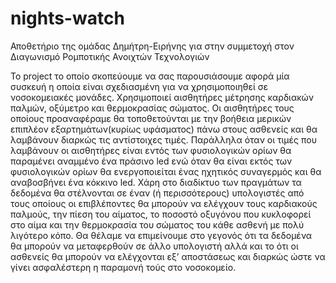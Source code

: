 # nights-watch
Αποθετήριο της ομάδας Δημήτρη-Ειρήνης για στην συμμετοχή στον Διαγωνισμό Ρομποτικής Ανοιχτών Τεχνολογιών


   To project το οποίο σκοπεύουμε να σας παρουσιάσουμε αφορά μία συσκευή η οποία είναι σχεδιασμένη για να χρησιμοποιηθεί  σε νοσοκομειακές μονάδες. Χρησιμοποιεί αισθητήρες μέτρησης καρδιακών παλμών, οξύμετρο και θερμοκρασίας σώματος.
   Οι αισθητήρες τους οποίους προαναφέραμε θα τοποθετούνται με την βοήθεια μερικών επιπλέον εξαρτημάτων(κυρίως υφάσματος) πάνω στους ασθενείς και θα λαμβάνουν διαρκώς τις αντίστοιχες τιμές. Παράλληλα όταν οι τιμές που λαμβάνουν οι αισθητήρες είναι εντός των φυσιολογικών ορίων θα παραμένει αναμμένο ένα πράσινο led ενώ όταν θα είναι εκτός των φυσιολογικών ορίων θα ενεργοποιείται ένας ηχητικός συναγερμός και θα αναβοσβήνει ένα κόκκινο led.
  Χάρη στο διαδίκτυο των πραγμάτων τα δεδομένα θα στέλνονται σε έναν (ή περισσότερους) υπολογιστές από τους οποίους οι επιβλέποντες θα μπορούν να ελέγχουν τους καρδιακούς παλμούς, την πίεση του αίματος, το ποσοστό οξυγόνου που κυκλοφορεί στο αίμα και την θερμοκρασία του σώματος του κάθε ασθενή με πολύ λιγότερο κόπο. Θα θέλαμε να επιμείνουμε στο γεγονός ότι τα δεδομένα θα μπορούν να μεταφερθούν σε άλλο υπολογιστή αλλά και το ότι οι ασθενείς θα μπορούν να ελέγχονται εξ’ αποστάσεως και διαρκώς ώστε να γίνει ασφαλέστερη η παραμονή τούς στο νοσοκομείο.    

